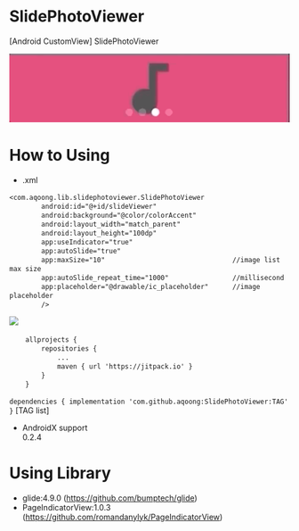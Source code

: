 # SlidePhotoViewer
[Android CustomView] SlidePhotoViewer

![Alt Text](https://github.com/aqoong/SlidePhotoViewer/raw/master/sample.gif)

# How to Using
- .xml
```
<com.aqoong.lib.slidephotoviewer.SlidePhotoViewer
        android:id="@+id/slideViewer"
        android:background="@color/colorAccent"
        android:layout_width="match_parent"
        android:layout_height="100dp"
        app:useIndicator="true"
        app:autoSlide="true"
        app:maxSize="10"                                //image list max size 
        app:autoSlide_repeat_time="1000"                //millisecond
        app:placeholder="@drawable/ic_placeholder"      //image placeholder
        />
```


[![](https://jitpack.io/v/aqoong/SlidePhotoViewer.svg)](https://jitpack.io/#aqoong/SlidePhotoViewer)<br>
```
 	allprojects {
		repositories {
			...
			maven { url 'https://jitpack.io' }
		}
	}
```
`
dependencies {
        implementation 'com.github.aqoong:SlidePhotoViewer:TAG'
}
`
[TAG list]
- AndroidX support<br>
  0.2.4 <br>

# Using Library
- glide:4.9.0 (https://github.com/bumptech/glide)
- PageIndicatorView:1.0.3 (https://github.com/romandanylyk/PageIndicatorView)
